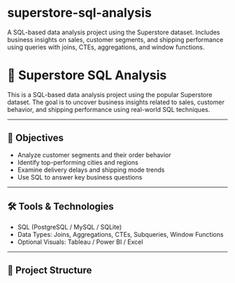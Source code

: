 # superstore-sql-analysis
A SQL-based data analysis project using the Superstore dataset. Includes business insights on sales, customer segments, and shipping performance using queries with joins, CTEs, aggregations, and window functions.

# 🛒 Superstore SQL Analysis

This is a SQL-based data analysis project using the popular Superstore dataset. The goal is to uncover business insights related to sales, customer behavior, and shipping performance using real-world SQL techniques.

---

## 📌 Objectives

- Analyze customer segments and their order behavior
- Identify top-performing cities and regions
- Examine delivery delays and shipping mode trends
- Use SQL to answer key business questions

---

## 🛠️ Tools & Technologies

- SQL (PostgreSQL / MySQL / SQLite)
- Data Types: Joins, Aggregations, CTEs, Subqueries, Window Functions
- Optional Visuals: Tableau / Power BI / Excel

---

## 📁 Project Structure
